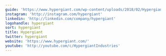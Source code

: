 ```yaml
---
guide: 'https://www.hypergiant.com/wp-content/uploads/2018/02/Hypergiant-Press-Kit.zip'
instagram: 'http://instagram.com/hypergiant'
linkedin: 'http://linkedin.com/company/hypergiant'
logohandle: hypergiant
sort: hypergiant
title: Hypergiant
twitter: hypergiant
website: 'https://www.hypergiant.com/'
youtube: 'http://youtube.com/c/HypergiantIndustries'
---
```

